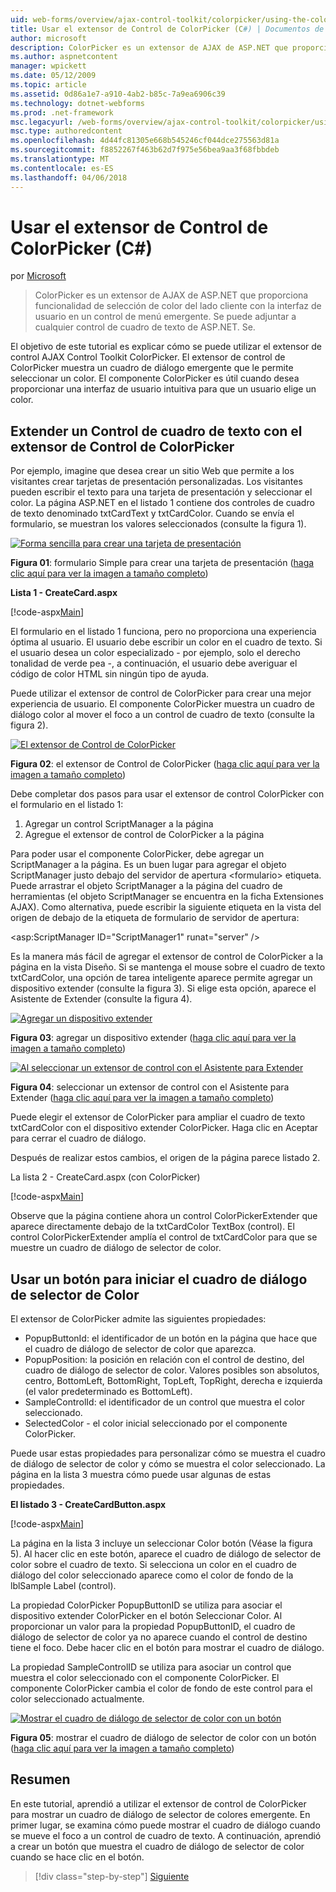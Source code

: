 ```yaml
---
uid: web-forms/overview/ajax-control-toolkit/colorpicker/using-the-colorpicker-control-extender-cs
title: Usar el extensor de Control de ColorPicker (C#) | Documentos de Microsoft
author: microsoft
description: ColorPicker es un extensor de AJAX de ASP.NET que proporciona funcionalidad de selección de color del lado cliente con la interfaz de usuario en un control de menú emergente. Se puede adjuntar a cualquier ASP.NET...
ms.author: aspnetcontent
manager: wpickett
ms.date: 05/12/2009
ms.topic: article
ms.assetid: 0d86a1e7-a910-4ab2-b85c-7a9ea6906c39
ms.technology: dotnet-webforms
ms.prod: .net-framework
msc.legacyurl: /web-forms/overview/ajax-control-toolkit/colorpicker/using-the-colorpicker-control-extender-cs
msc.type: authoredcontent
ms.openlocfilehash: 4d44fc81305e668b545246cf044dce275563d81a
ms.sourcegitcommit: f8852267f463b62d7f975e56bea9aa3f68fbbdeb
ms.translationtype: MT
ms.contentlocale: es-ES
ms.lasthandoff: 04/06/2018
---
```

<a name="using-the-colorpicker-control-extender-c"></a>Usar el extensor de Control de ColorPicker (C#)
====================
por [Microsoft](https://github.com/microsoft)

> ColorPicker es un extensor de AJAX de ASP.NET que proporciona funcionalidad de selección de color del lado cliente con la interfaz de usuario en un control de menú emergente. Se puede adjuntar a cualquier control de cuadro de texto de ASP.NET. Se.


El objetivo de este tutorial es explicar cómo se puede utilizar el extensor de control AJAX Control Toolkit ColorPicker. El extensor de control de ColorPicker muestra un cuadro de diálogo emergente que le permite seleccionar un color. El componente ColorPicker es útil cuando desea proporcionar una interfaz de usuario intuitiva para que un usuario elige un color.

## <a name="extending-a-textbox-control-with-the-colorpicker-control-extender"></a>Extender un Control de cuadro de texto con el extensor de Control de ColorPicker

Por ejemplo, imagine que desea crear un sitio Web que permite a los visitantes crear tarjetas de presentación personalizadas. Los visitantes pueden escribir el texto para una tarjeta de presentación y seleccionar el color. La página ASP.NET en el listado 1 contiene dos controles de cuadro de texto denominado txtCardText y txtCardColor. Cuando se envía el formulario, se muestran los valores seleccionados (consulte la figura 1).


[![Forma sencilla para crear una tarjeta de presentación](using-the-colorpicker-control-extender-cs/_static/image1.jpg)](using-the-colorpicker-control-extender-cs/_static/image1.png)

**Figura 01**: formulario Simple para crear una tarjeta de presentación ([haga clic aquí para ver la imagen a tamaño completo](using-the-colorpicker-control-extender-cs/_static/image2.png))


**Lista 1 - CreateCard.aspx**

[!code-aspx[Main](using-the-colorpicker-control-extender-cs/samples/sample1.aspx)]

El formulario en el listado 1 funciona, pero no proporciona una experiencia óptima al usuario. El usuario debe escribir un color en el cuadro de texto. Si el usuario desea un color especializado - por ejemplo, solo el derecho tonalidad de verde pea -, a continuación, el usuario debe averiguar el código de color HTML sin ningún tipo de ayuda.

Puede utilizar el extensor de control de ColorPicker para crear una mejor experiencia de usuario. El componente ColorPicker muestra un cuadro de diálogo color al mover el foco a un control de cuadro de texto (consulte la figura 2).


[![El extensor de Control de ColorPicker](using-the-colorpicker-control-extender-cs/_static/image2.jpg)](using-the-colorpicker-control-extender-cs/_static/image3.png)

**Figura 02**: el extensor de Control de ColorPicker ([haga clic aquí para ver la imagen a tamaño completo](using-the-colorpicker-control-extender-cs/_static/image4.png))


Debe completar dos pasos para usar el extensor de control ColorPicker con el formulario en el listado 1:

1. Agregar un control ScriptManager a la página
2. Agregue el extensor de control de ColorPicker a la página

Para poder usar el componente ColorPicker, debe agregar un ScriptManager a la página. Es un buen lugar para agregar el objeto ScriptManager justo debajo del servidor de apertura &lt;formulario&gt; etiqueta. Puede arrastrar el objeto ScriptManager a la página del cuadro de herramientas (el objeto ScriptManager se encuentra en la ficha Extensiones AJAX). Como alternativa, puede escribir la siguiente etiqueta en la vista del origen de debajo de la etiqueta de formulario de servidor de apertura:

&lt;asp:ScriptManager ID="ScriptManager1" runat="server" /&gt;

Es la manera más fácil de agregar el extensor de control de ColorPicker a la página en la vista Diseño. Si se mantenga el mouse sobre el cuadro de texto txtCardColor, una opción de tarea inteligente aparece permite agregar un dispositivo extender (consulte la figura 3). Si elige esta opción, aparece el Asistente de Extender (consulte la figura 4).


[![Agregar un dispositivo extender](using-the-colorpicker-control-extender-cs/_static/image3.jpg)](using-the-colorpicker-control-extender-cs/_static/image5.png)

**Figura 03**: agregar un dispositivo extender ([haga clic aquí para ver la imagen a tamaño completo](using-the-colorpicker-control-extender-cs/_static/image6.png))


[![Al seleccionar un extensor de control con el Asistente para Extender](using-the-colorpicker-control-extender-cs/_static/image4.jpg)](using-the-colorpicker-control-extender-cs/_static/image7.png)

**Figura 04**: seleccionar un extensor de control con el Asistente para Extender ([haga clic aquí para ver la imagen a tamaño completo](using-the-colorpicker-control-extender-cs/_static/image8.png))


Puede elegir el extensor de ColorPicker para ampliar el cuadro de texto txtCardColor con el dispositivo extender ColorPicker. Haga clic en Aceptar para cerrar el cuadro de diálogo.

Después de realizar estos cambios, el origen de la página parece listado 2.

La lista 2 - CreateCard.aspx (con ColorPicker)

[!code-aspx[Main](using-the-colorpicker-control-extender-cs/samples/sample2.aspx)]

Observe que la página contiene ahora un control ColorPickerExtender que aparece directamente debajo de la txtCardColor TextBox (control). El control ColorPickerExtender amplía el control de txtCardColor para que se muestre un cuadro de diálogo de selector de color.

## <a name="using-a-button-to-launch-the-color-picker-dialog"></a>Usar un botón para iniciar el cuadro de diálogo de selector de Color

El extensor de ColorPicker admite las siguientes propiedades:

- PopupButtonId: el identificador de un botón en la página que hace que el cuadro de diálogo de selector de color que aparezca.
- PopupPosition: la posición en relación con el control de destino, del cuadro de diálogo de selector de color. Valores posibles son absolutos, centro, BottomLeft, BottomRight, TopLeft, TopRight, derecha e izquierda (el valor predeterminado es BottomLeft).
- SampleControlId: el identificador de un control que muestra el color seleccionado.
- SelectedColor - el color inicial seleccionado por el componente ColorPicker.

Puede usar estas propiedades para personalizar cómo se muestra el cuadro de diálogo de selector de color y cómo se muestra el color seleccionado. La página en la lista 3 muestra cómo puede usar algunas de estas propiedades.

**El listado 3 - CreateCardButton.aspx**

[!code-aspx[Main](using-the-colorpicker-control-extender-cs/samples/sample3.aspx)]

La página en la lista 3 incluye un seleccionar Color botón (Véase la figura 5). Al hacer clic en este botón, aparece el cuadro de diálogo de selector de color sobre el cuadro de texto. Si selecciona un color en el cuadro de diálogo del color seleccionado aparece como el color de fondo de la lblSample Label (control).

La propiedad ColorPicker PopupButtonID se utiliza para asociar el dispositivo extender ColorPicker en el botón Seleccionar Color. Al proporcionar un valor para la propiedad PopupButtonID, el cuadro de diálogo de selector de color ya no aparece cuando el control de destino tiene el foco. Debe hacer clic en el botón para mostrar el cuadro de diálogo.

La propiedad SampleControlID se utiliza para asociar un control que muestra el color seleccionado con el componente ColorPicker. El componente ColorPicker cambia el color de fondo de este control para el color seleccionado actualmente.


[![Mostrar el cuadro de diálogo de selector de color con un botón](using-the-colorpicker-control-extender-cs/_static/image5.jpg)](using-the-colorpicker-control-extender-cs/_static/image9.png)

**Figura 05**: mostrar el cuadro de diálogo de selector de color con un botón ([haga clic aquí para ver la imagen a tamaño completo](using-the-colorpicker-control-extender-cs/_static/image10.png))


## <a name="summary"></a>Resumen

En este tutorial, aprendió a utilizar el extensor de control de ColorPicker para mostrar un cuadro de diálogo de selector de colores emergente. En primer lugar, se examina cómo puede mostrar el cuadro de diálogo cuando se mueve el foco a un control de cuadro de texto. A continuación, aprendió a crear un botón que muestra el cuadro de diálogo de selector de color cuando se hace clic en el botón.

> [!div class="step-by-step"]
> [Siguiente](using-the-colorpicker-control-extender-vb.md)
